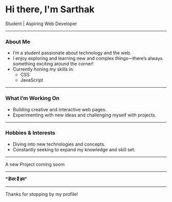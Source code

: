 # Hi there, I'm Sarthak

Student | Aspiring Web Developer

---

### About Me

- I’m a student passionate about technology and the web.
- I enjoy exploring and learning new and complex things—there’s always something exciting around the corner!
- Currently honing my skills in:
  - CSS
  - JavaScript

---

### What I’m Working On

- Building creative and interactive web pages.
- Experimenting with new ideas and challenging myself with projects.

---

### Hobbies & Interests

- Diving into new technologies and concepts.
- Constantly seeking to expand my knowledge and skill set.

---

A new Project coming soom

---
**"डेंजर हैं हम"**

---

Thanks for stopping by my profile!
